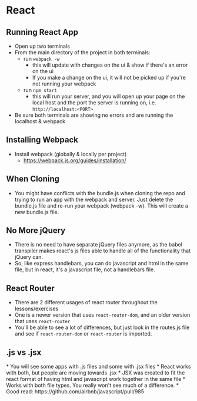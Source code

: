 # React

<h2> Running React App </h2>

* Open up two terminals
* From the main directory of the project in both terminals:
	* run ```webpack -w```
		* this will update with changes on the ui & show if there's an error on the ui
		* If you make a change on the ui, it will not be picked up if you're not running your webpack
	* run ```npm start```
		* this will run your server, and you will open up your page on the local host and the port the server is running on, i.e. ```http://localhost:<PORT>```
* Be sure both terminals are showing no errors and are running the localhost & webpack

<h2> Installing Webpack </h2>

* Install webpack (globally & locally per project)
	* https://webpack.js.org/guides/installation/

<h2> When Cloning </h2>

* You might have conflicts with the bundle.js when cloning the repo and trying to run an app with the webpack and server. Just delete the bundle.js file and re-run your webpack (webpack -w). This will create a new bundle.js file.

<h2> No More jQuery </h2>

* There is no need to have separate jQuery files anymore, as the babel transpiler makes react's js files able to handle all of the functionality that jQuery can.
* So, like express handlebars, you can do javascript and html in the same file, but in react, it's a javascript file, not a handlebars file.

<h2> React Router </h2>

* There are 2 different usages of react router throughout the lessons/exercises
* One is a newer version that uses ```react-router-dom```, and an older version that uses ```react-router```
* You'll be able to see a lot of differences, but just look in the routes.js file and see if ```react-router-dom``` or ```react-router``` is imported.

<h2> .js vs .jsx </h2>
* You will see some apps with .js files and some with .jsx files
* React works with both, but people are moving towards .jsx
* JSX was created to fit the react format of having html and javascript work together in the same file
* Works with both file types. You really won't see much of a difference.
* Good read: https://github.com/airbnb/javascript/pull/985